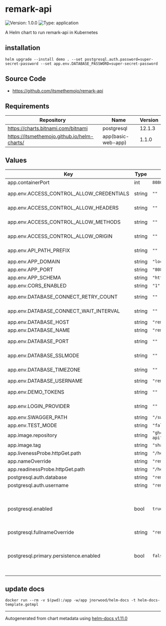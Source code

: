 # remark-api

![Version: 1.0.0](https://img.shields.io/badge/Version-1.0.0-informational?style=flat-square) ![Type: application](https://img.shields.io/badge/Type-application-informational?style=flat-square)

A Helm chart to run remark-api in Kubernetes

## installation

```
helm upgrade --install demo . --set postgresql.auth.password=super-secret-password --set app.env.DATABASE_PASSWORD=super-secret-password
```

## Source Code

* <https://github.com/itsmethemojo/remark-api>

## Requirements

| Repository | Name | Version |
|------------|------|---------|
| https://charts.bitnami.com/bitnami | postgresql | 12.1.3 |
| https://itsmethemojo.github.io/helm-charts/ | app(basic-web-app) | 1.1.0 |

## Values

| Key | Type | Default | Description |
|-----|------|---------|-------------|
| app.containerPort | int | `8080` |  |
| app.env.ACCESS_CONTROL_ALLOW_CREDENTIALS | string | `""` | see [default.env](https://github.com/itsmethemojo/remark-api/blob/master/default.env) |
| app.env.ACCESS_CONTROL_ALLOW_HEADERS | string | `""` | see [default.env](https://github.com/itsmethemojo/remark-api/blob/master/default.env) |
| app.env.ACCESS_CONTROL_ALLOW_METHODS | string | `""` | see [default.env](https://github.com/itsmethemojo/remark-api/blob/master/default.env) |
| app.env.ACCESS_CONTROL_ALLOW_ORIGIN | string | `""` | see [default.env](https://github.com/itsmethemojo/remark-api/blob/master/default.env) |
| app.env.API_PATH_PREFIX | string | `""` | see [default.env](https://github.com/itsmethemojo/remark-api/blob/master/default.env) |
| app.env.APP_DOMAIN | string | `"localhost"` |  |
| app.env.APP_PORT | string | `"8080"` |  |
| app.env.APP_SCHEMA | string | `"http"` |  |
| app.env.CORS_ENABLED | string | `"1"` |  |
| app.env.DATABASE_CONNECT_RETRY_COUNT | string | `""` | see [default.env](https://github.com/itsmethemojo/remark-api/blob/master/default.env) |
| app.env.DATABASE_CONNECT_WAIT_INTERVAL | string | `""` | see [default.env](https://github.com/itsmethemojo/remark-api/blob/master/default.env) |
| app.env.DATABASE_HOST | string | `"remark-api-database"` |  |
| app.env.DATABASE_NAME | string | `"remark-api"` |  |
| app.env.DATABASE_PORT | string | `""` | see [default.env](https://github.com/itsmethemojo/remark-api/blob/master/default.env) |
| app.env.DATABASE_SSLMODE | string | `""` | see [default.env](https://github.com/itsmethemojo/remark-api/blob/master/default.env) |
| app.env.DATABASE_TIMEZONE | string | `""` | see [default.env](https://github.com/itsmethemojo/remark-api/blob/master/default.env) |
| app.env.DATABASE_USERNAME | string | `"remark-api"` |  |
| app.env.DEMO_TOKENS | string | `""` | see [default.env](https://github.com/itsmethemojo/remark-api/blob/master/default.env) |
| app.env.LOGIN_PROVIDER | string | `""` | see [default.env](https://github.com/itsmethemojo/remark-api/blob/master/default.env) |
| app.env.SWAGGER_PATH | string | `"/swagger"` |  |
| app.env.TEST_MODE | string | `"false"` |  |
| app.image.repository | string | `"ghcr.io/itsmethemojo/remark-api"` |  |
| app.image.tag | string | `"sha-c2b84a7"` |  |
| app.livenessProbe.httpGet.path | string | `"/health"` |  |
| app.nameOverride | string | `"remark-api"` |  |
| app.readinessProbe.httpGet.path | string | `"/health"` |  |
| postgresql.auth.database | string | `"remark-api"` |  |
| postgresql.auth.username | string | `"remark-api"` |  |
| postgresql.enabled | bool | `true` | to use a separate deployed database set to false here |
| postgresql.fullnameOverride | string | `"remark-api-database"` |  |
| postgresql.primary.persistence.enabled | bool | `false` | for production use persistence should be enabled |

## update docs

```
docker run --rm -v $(pwd):/app -w/app jnorwood/helm-docs -t helm-docs-template.gotmpl
```

----------------------------------------------
Autogenerated from chart metadata using [helm-docs v1.11.0](https://github.com/norwoodj/helm-docs/releases/v1.11.0)
